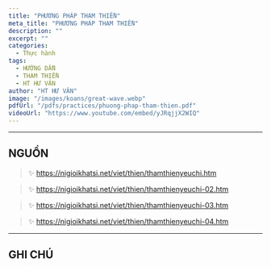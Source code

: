 ```yaml
---
title: "PHƯƠNG PHÁP THAM THIỀN"
meta_title: "PHƯƠNG PHÁP THAM THIỀN"
description: ""
excerpt: ""
categories:
  - Thực hành
tags:
  - HƯỚNG DẪN
  - THAM THIỀN
  - HT HƯ VÂN
author: "HT HƯ VÂN"
image: "/images/koans/great-wave.webp"
pdfUrl: "/pdfs/practices/phuong-phap-tham-thien.pdf"
videoUrl: "https://www.youtube.com/embed/yJRqjjX2WIQ"
---
```


<hr class="blog-rule" />

## NGUỒN

> ✨ https://nigioikhatsi.net/viet/thien/thamthienyeuchi.htm

> ✨ https://nigioikhatsi.net/viet/thien/thamthienyeuchi-02.htm

> ✨ https://nigioikhatsi.net/viet/thien/thamthienyeuchi-03.htm

> ✨ https://nigioikhatsi.net/viet/thien/thamthienyeuchi-04.htm

<hr class="blog-rule" />

## GHI CHÚ

[^1]: ⭐️ 
